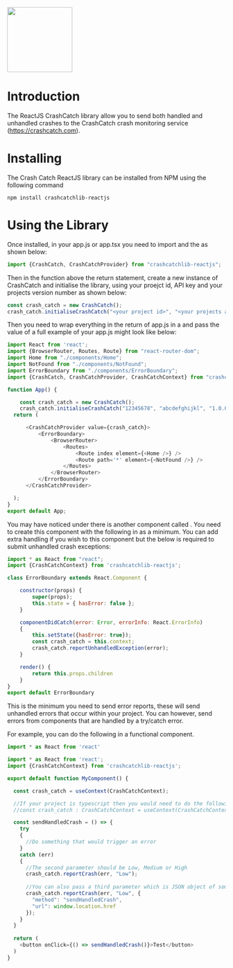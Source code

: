 <img src="https://crashcatch.com/images/logo.png" width="150">

# Introduction
The ReactJS CrashCatch library allow you to send both handled and unhandled 
crashes to the CrashCatch crash monitoring service (https://crashcatch.com).

# Installing
The Crash Catch ReactJS library can be installed from NPM using the following
command

```text
npm install crashcatchlib-reactjs
```

# Using the Library
Once installed, in your app.js or app.tsx you need to import and the as shown below:

```javascript
import {CrashCatch, CrashCatchProvider} from "crashcatchlib-reactjs";
```

Then in the function above the return statement, create a new instance of CrashCatch and initialise the library, using your proejct id, API key and your projects version number as shown below:

```javascript
const crash_catch = new CrashCatch();
crash_catch.initialiseCrashCatch("<your project id>", "<your projects api key>", "<project version number>");
```

Then you need to wrap everything in the return of app.js in a and pass the value of a full example of your app.js might look like below:


```javascript
import React from 'react';
import {BrowserRouter, Routes, Route} from "react-router-dom";
import Home from "./components/Home";
import NotFound from "./components/NotFound";
import ErrorBoundary from "./components/ErrorBoundary";
import {CrashCatch, CrashCatchProvider, CrashCatchContext} from "crashcatchlib-reactjs";

function App() {

    const crash_catch = new CrashCatch();
    crash_catch.initialiseCrashCatch("12345678", "abcdefghijkl", "1.0.0");
  return (

      <CrashCatchProvider value={crash_catch}>
          <ErrorBoundary>
              <BrowserRouter>
                  <Routes>
                      <Route index element={<Home />} />
                      <Route path='*' element={<NotFound />} />
                  </Routes>
              </BrowserRouter>
          </ErrorBoundary>
      </CrashCatchProvider>

  );
}
export default App;
```

You may have noticed under there is another component called . You need to create this component with the following in as a minimum. You can add extra handling if you wish to this component but the below is required to submit unhandled crash exceptions:

```javascript
import * as React from "react";
import {CrashCatchContext} from 'crashcatchlib-reactjs';

class ErrorBoundary extends React.Component {

    constructor(props) {
        super(props);
        this.state = { hasError: false };
    }

    componentDidCatch(error: Error, errorInfo: React.ErrorInfo)
    {
        this.setState({hasError: true});
        const crash_catch = this.context;
        crash_catch.reportUnhandledException(error);
    }

    render() {
        return this.props.children
    }
}
export default ErrorBoundary
```

This is the minimum you need to send error reports, these will send unhandled errors that occur within your project. You can however, send errors from components that are handled by a try/catch error.

For example, you can do the following in a functional component.

```javascript
import * as React from 'react'

import * as React from 'react';
import {CrashCatchContext} from 'crashcatchlib-reactjs';

export default function MyComponent() {

  const crash_catch = useContext(CrashCatchContext);

  //If your project is typescript then you would need to do the following:
  //const crash_catch : CrashCatchContext = useContext(CrashCatchContext);

  const sendHandledCrash = () => {
    try
    {
      //Do something that would trigger an error
    }
    catch (err)
    {
      //The second parameter should be Low, Medium or High
      crash_catch.reportCrash(err, "Low");
    
      //You can also pass a third parameter which is JSON object of some extra debug information such as:
      crash_catch.reportCrash(err, "Low", {
        "method": "sendHandledCrash",
        "url": window.location.href
      });
    }
  }
  
  return (
    <button onClick={() => sendHandledCrash()}>Test</button>
  )
}

```
